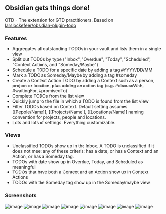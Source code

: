 ## Obsidian gets things done!

OTD - The extension for GTD practitioners.
Based on [larslockefeer/obsidian-plugin-todo](https://github.com/larslockefeer/obsidian-plugin-todo)

### Features
- Aggregates all outstanding TODOs in your vault and lists them in a single view
- Split out TODOs by type ("Inbox", "Overdue", "Today", "Scheduled", "Context Actions, and "Someday/Maybe")
- Schedule a TODO for a specific date by adding a tag #YYYY/DD/MM
- Mark a TODO as Someday/Maybe by adding a tag #someday
- Create a Context Action TODO by adding a Context such as a person, project or location, plus adding an action tag (e.g. #discussWith, #waitingFor, #promisedTo)
- Complete TODOs from the list view
- Quickly jump to the file in which a TODO is found from the list view
- Filter TODOs based on Context. Default setting assumes [[Pepole/Name]], [[Projects/Name]], [[Locations/Name]] naming convention for projects, people and locations.
- Lots and lots of settings. Everything customizable.

### Views
- Unclassified TODOs show up in the Inbox. A TODO is unclassified if it does not meet any of these criteria: has a date, or has a Context and an Action, or has a Someday tag.
- TODOs with date show up in Overdue, Today, and Scheduled as meaningful
- TODOs that have both a Context and an Action show up in Context Actions
- TODOs with the Someday tag show up in the Someday/maybe view


### Screenshots
![image](https://user-images.githubusercontent.com/14358394/115065312-457a9a80-9eee-11eb-8546-2cbcb5057754.png)
![image](https://user-images.githubusercontent.com/14358394/115065329-4ad7e500-9eee-11eb-9d54-576ddef01dc7.png)
![image](https://user-images.githubusercontent.com/14358394/115065354-50cdc600-9eee-11eb-9d8a-81af09a28d66.png)
![image](https://user-images.githubusercontent.com/14358394/115065369-562b1080-9eee-11eb-8123-54abd7a6ef8a.png)
![image](https://user-images.githubusercontent.com/14358394/115065382-5aefc480-9eee-11eb-91f6-430096e4a05a.png)
![image](https://user-images.githubusercontent.com/14358394/115065636-aa35f500-9eee-11eb-9e77-6d630fa0cd1b.png)
![image](https://user-images.githubusercontent.com/14358394/115065473-78bd2980-9eee-11eb-9533-9cd0d04a44e2.png)
![image](https://user-images.githubusercontent.com/14358394/115066536-f6356980-9eef-11eb-89bc-de407ede0a4e.png)


